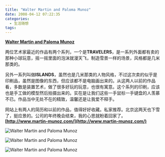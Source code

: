 ```yaml
---
title: "Walter Martin and Paloma Munoz"
date: 2008-04-12 07:22:35
categories:
  - 生活随想
tags:
---
```


**[Walter Martin and Paloma Munoz](http://www.martin-munoz.com/)** 

两位艺术家最近的作品有两个系列，一个是**TRAVELERS**，是一系列外面都有卖的那种小球玩意，摇一摇里面的泡沫就漫天飞，制造雪景一样的场景，风格都是几米那类的。 

另外一系列叫做**ISLANDS**，虽然也是几米那类的人物风格，不过这次卖的似乎是印刷品，虽然是图像的东西，但应该都不是电脑画出来的。从这两人以前的作品看，多数是装置艺术，做了很多好玩的玩意，也很有寓意。这个系列的印刷，应该也是手工做的模型然后拍摄出来的。实在是让我们这些一手鼠标一手键盘的人羡慕不已。作品当中无处不在的精致，温馨还是让我爱不释手。 

网站上有两人的简历和以前的作品，值得好好收藏。私家推荐。北京这两天也下雪了，挺应景的。公司的年终晚会结束，我的心思就盼着回家了。 **[http://www.martin-munoz.com/](http://www.martin-munoz.com/)** 

![Walter Martin and Paloma Munoz ](../../../images/2008/52sgfz5u.jpg) 

![Walter Martin and Paloma Munoz ](../../../images/2008/zob4s812.jpg) 

![Walter Martin and Paloma Munoz ](../../../images/2008/654sf6eo.jpg)